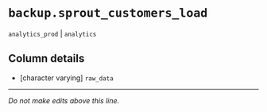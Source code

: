 # `backup.sprout_customers_load`
`analytics_prod` | `analytics`

## Column details
* [character varying] `raw_data`

-------------------------------------------------------------------------------
*Do not make edits above this line.*
